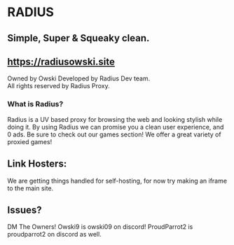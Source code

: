 # RADIUS
## Simple, Super & Squeaky clean.
## https://radiusowski.site

Owned by Owski
Developed by Radius Dev team.  
All rights reserved by Radius Proxy.

### What is Radius?
Radius is a UV based proxy for browsing the web and looking stylish while doing it.
By using Radius we can promise you a clean user experience, and 0 ads.
Be sure to check out our games section! We offer a great variety of proxied games!

## Link Hosters:
We are getting things handled for self-hosting, for now try making an iframe to the main site.

## Issues?
DM The Owners!
Owski9 is owski09 on discord!
ProudParrot2 is proudparrot2 on discord as well.
